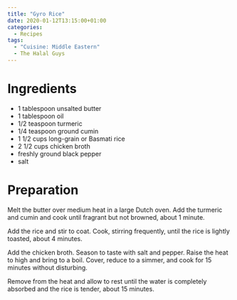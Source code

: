 ```yaml
---
title: "Gyro Rice"
date: 2020-01-12T13:15:00+01:00
categories:
  - Recipes
tags:
  - "Cuisine: Middle Eastern"
  - The Halal Guys
---
```


# Ingredients

* 1 tablespoon unsalted butter
* 1 tablespoon oil
* 1/2 teaspoon turmeric
* 1/4 teaspoon ground cumin
* 1 1/2 cups long-grain or Basmati rice
* 2 1/2 cups chicken broth
* freshly ground black pepper
* salt

# Preparation

Melt the butter over medium heat in a large Dutch oven. Add the turmeric and cumin and cook until fragrant but not browned, about 1 minute. 

Add the rice and stir to coat. Cook, stirring frequently, until the rice is lightly toasted, about 4 minutes.

Add the chicken broth. Season to taste with salt and pepper. Raise the heat to high and bring to a boil. Cover, reduce to a simmer, and cook for 15 minutes without disturbing.

Remove from the heat and allow to rest until the water is completely absorbed and the rice is tender, about 15 minutes.
